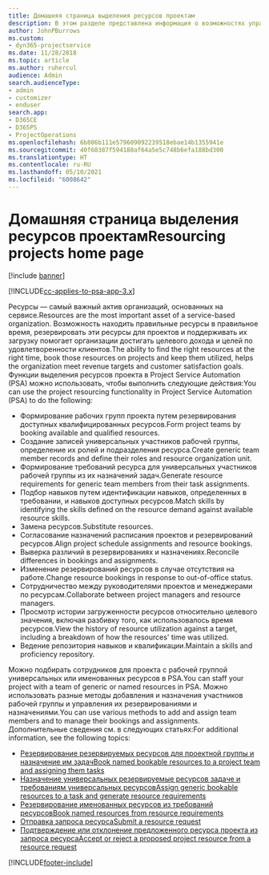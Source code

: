 ```yaml
---
title: Домашняя страница выделения ресурсов проектам
description: В этом разделе представлена информация о возможностях управления ресурсами в Project Service Automation (PSA) для Dynamics 365.
author: JohnPBurrows
ms.custom:
- dyn365-projectservice
ms.date: 11/28/2018
ms.topic: article
ms.author: ruhercul
audience: Admin
search.audienceType:
- admin
- customizer
- enduser
search.app:
- D365CE
- D365PS
- ProjectOperations
ms.openlocfilehash: 6b806b111e579609092239518ebae14b1355941e
ms.sourcegitcommit: 40f68387f594180af64a5e5c748b6efa188bd300
ms.translationtype: HT
ms.contentlocale: ru-RU
ms.lasthandoff: 05/10/2021
ms.locfileid: "6008642"
---
```

# <a name="resourcing-projects-home-page"></a><span data-ttu-id="d990b-103">Домашняя страница выделения ресурсов проектам</span><span class="sxs-lookup"><span data-stu-id="d990b-103">Resourcing projects home page</span></span>

[!include [banner](../includes/psa-now-project-operations.md)]

[!INCLUDE[cc-applies-to-psa-app-3.x](../includes/cc-applies-to-psa-app-3x.md)]

<span data-ttu-id="d990b-104">Ресурсы — самый важный актив организаций, основанных на сервисе.</span><span class="sxs-lookup"><span data-stu-id="d990b-104">Resources are the most important asset of a service-based organization.</span></span> <span data-ttu-id="d990b-105">Возможность находить правильные ресурсы в правильное время, резервировать эти ресурсы для проектов и поддерживать их загрузку помогает организации достигать целевого дохода и целей по удовлетворенности клиентов.</span><span class="sxs-lookup"><span data-stu-id="d990b-105">The ability to find the right resources at the right time, book those resources on projects and keep them utilized, helps the organization meet revenue targets and customer satisfaction goals.</span></span> <span data-ttu-id="d990b-106">Функции выделения ресурсов проекта в Project Service Automation (PSA) можно использовать, чтобы выполнить следующие действия:</span><span class="sxs-lookup"><span data-stu-id="d990b-106">You can use the project resourcing functionality in Project Service Automation (PSA) to do the following:</span></span>

- <span data-ttu-id="d990b-107">Формирование рабочих групп проекта путем резервирования доступных квалифицированных ресурсов.</span><span class="sxs-lookup"><span data-stu-id="d990b-107">Form project teams by booking available and qualified resources.</span></span>
- <span data-ttu-id="d990b-108">Создание записей универсальных участников рабочей группы, определение их ролей и подразделения ресурса.</span><span class="sxs-lookup"><span data-stu-id="d990b-108">Create generic team member records and define their roles and resource organization unit.</span></span>
- <span data-ttu-id="d990b-109">Формирование требований ресурса для универсальных участников рабочей группы из их назначений задач.</span><span class="sxs-lookup"><span data-stu-id="d990b-109">Generate resource requirements for generic team members from their task assignments.</span></span>
- <span data-ttu-id="d990b-110">Подбор навыков путем идентификации навыков, определенных в требовании, и навыков доступных ресурсов.</span><span class="sxs-lookup"><span data-stu-id="d990b-110">Match skills by identifying the skills defined on the resource demand against available resource skills.</span></span>
- <span data-ttu-id="d990b-111">Замена ресурсов.</span><span class="sxs-lookup"><span data-stu-id="d990b-111">Substitute resources.</span></span>
- <span data-ttu-id="d990b-112">Согласование назначений расписания проектов и резервирований ресурсов.</span><span class="sxs-lookup"><span data-stu-id="d990b-112">Align project schedule assignments and resource bookings.</span></span>
- <span data-ttu-id="d990b-113">Выверка различий в резервированиях и назначениях.</span><span class="sxs-lookup"><span data-stu-id="d990b-113">Reconcile differences in bookings and assignments.</span></span>
- <span data-ttu-id="d990b-114">Изменение резервирований ресурсов в случае отсутствия на работе.</span><span class="sxs-lookup"><span data-stu-id="d990b-114">Change resource bookings in response to out-of-office status.</span></span>
- <span data-ttu-id="d990b-115">Сотрудничество между руководителями проектов и менеджерами по ресурсам.</span><span class="sxs-lookup"><span data-stu-id="d990b-115">Collaborate between project managers and resource managers.</span></span>
- <span data-ttu-id="d990b-116">Просмотр истории загруженности ресурсов относительно целевого значения, включая разбивку того, как использовалось время ресурсов.</span><span class="sxs-lookup"><span data-stu-id="d990b-116">View the history of resource utilization against a target, including a breakdown of how the resources' time was utilized.</span></span>
- <span data-ttu-id="d990b-117">Ведение репозитория навыков и квалификации.</span><span class="sxs-lookup"><span data-stu-id="d990b-117">Maintain a skills and proficiency repository.</span></span>


<span data-ttu-id="d990b-118">Можно подбирать сотрудников для проекта с рабочей группой универсальных или именованных ресурсов в PSA.</span><span class="sxs-lookup"><span data-stu-id="d990b-118">You can staff your project with a team of generic or named resources in PSA.</span></span> <span data-ttu-id="d990b-119">Можно использовать разные методы добавления и назначения участников рабочей группы и управления их резервированиями и назначениями.</span><span class="sxs-lookup"><span data-stu-id="d990b-119">You can use various methods to add and assign team members and to manage their bookings and assignments.</span></span> <span data-ttu-id="d990b-120">Дополнительные сведения см. в следующих статьях:</span><span class="sxs-lookup"><span data-stu-id="d990b-120">For additional information, see the following topics:</span></span>

- [<span data-ttu-id="d990b-121">Резервирование резервируемых ресурсов для проектной группы и назначение им задач</span><span class="sxs-lookup"><span data-stu-id="d990b-121">Book named bookable resources to a project team and assigning them tasks</span></span>](assign-named-bookable-resource.md)
- [<span data-ttu-id="d990b-122">Назначение универсальных резервируемые ресурсов задаче и требованиям универсальных ресурсов</span><span class="sxs-lookup"><span data-stu-id="d990b-122">Assign generic bookable resources to a task and generate resource requirements</span></span>](assign-generic-bookable-resource.md)
- [<span data-ttu-id="d990b-123">Резервирование именованных ресурсов из требований ресурсов</span><span class="sxs-lookup"><span data-stu-id="d990b-123">Book named resources from resource requirements</span></span>](book-named-resource.md)
- [<span data-ttu-id="d990b-124">Отправка запроса ресурса</span><span class="sxs-lookup"><span data-stu-id="d990b-124">Submit a resource request</span></span>](submit-resource-request.md)
- [<span data-ttu-id="d990b-125">Подтверждение или отклонение предложенного ресурса проекта из запроса ресурса</span><span class="sxs-lookup"><span data-stu-id="d990b-125">Accept or reject a proposed project resource from a resource request</span></span>](accept-reject-proposed-resource.md)


[!INCLUDE[footer-include](../includes/footer-banner.md)]